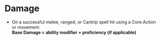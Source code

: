 # Damage

- On a successful melee, ranged, or Cantrip spell hit using a Core Action or movement:  
  **Base Damage = ability modifier + proficiency (if applicable)**
